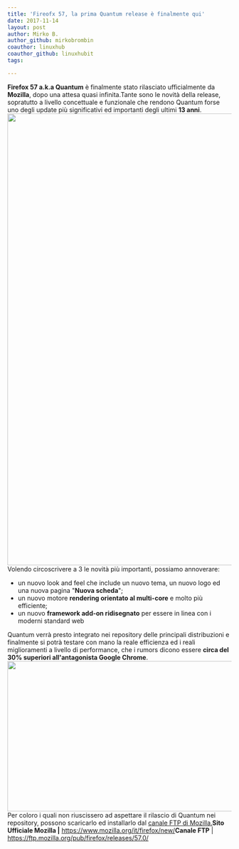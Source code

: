 ```yaml
---
title: 'Fireofx 57, la prima Quantum release è finalmente qui'
date: 2017-11-14
layout: post
author: Mirko B.
author_github: mirkobrombin
coauthor: linuxhub
coauthor_github: linuxhubit
tags:

---
```

<strong>Firefox 57 a.k.a Quantum</strong> è finalmente stato rilasciato ufficialmente da <strong>Mozilla</strong>, dopo una attesa quasi infinita.Tante sono le novità della release, sopratutto a livello concettuale e funzionale che rendono Quantum forse uno degli update più significativi ed importanti degli ultimi <strong>13 anni</strong>.<img class="aligncenter size-full wp-image-2938 size-full wp-image-215" src="https://linuxhub.it/wordpress/wp-content/uploads/2017/11/Schermata-del-2017-11-14-17.35.02.png" alt="" width="1396" height="1013" />Volendo circoscrivere a 3 le novità più importanti, possiamo annoverare:<ul>    <li>un nuovo look and feel che include un nuovo tema, un nuovo logo ed una nuova pagina "<strong>Nuova scheda</strong>";</li>    <li>un nuovo motore <strong>rendering orientato al multi-core</strong> e molto più efficiente;</li>    <li>un nuovo <strong>framework add-on ridisegnato</strong> per essere in linea con i moderni standard web</li></ul>Quantum verrà presto integrato nei repository delle principali distribuzioni e finalmente si potrà testare con mano la reale efficienza ed i reali miglioramenti a livello di performance, che i rumors dicono essere <strong>circa del 30% superiori all'antagonista Google Chrome</strong>.<img class="aligncenter size-full wp-image-2939 size-full wp-image-216" src="https://linuxhub.it/wordpress/wp-content/uploads/2017/11/Schermata-da-2017-11-14-17-35-36.png" alt="" width="813" height="337" />Per coloro i quali non riuscissero ad aspettare il rilascio di Quantum nei repository, possono scaricarlo ed installarlo dal <a href="https://ftp.mozilla.org/pub/firefox/releases/57.0/">canale FTP di Mozilla.</a><strong>Sito Ufficiale Mozilla |</strong>  <a href="https://www.mozilla.org/it/firefox/new/">https://www.mozilla.org/it/firefox/new/</a><strong>Canale FTP</strong> | <a href="https://ftp.mozilla.org/pub/firefox/releases/57.0/">https://ftp.mozilla.org/pub/firefox/releases/57.0/</a>